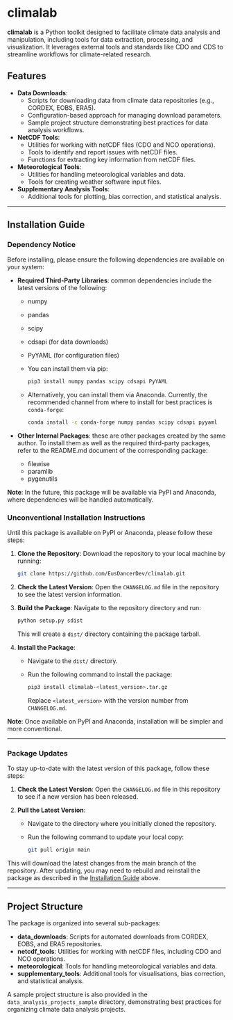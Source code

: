 # climalab

**climalab** is a Python toolkit designed to facilitate climate data analysis and manipulation, including tools for data extraction, processing, and visualization. It leverages external tools and standards like CDO and CDS to streamline workflows for climate-related research.

## Features

- **Data Downloads**:
  - Scripts for downloading data from climate data repositories (e.g., CORDEX, EOBS, ERA5).
  - Configuration-based approach for managing download parameters.
  - Sample project structure demonstrating best practices for data analysis workflows.
- **NetCDF Tools**:
  - Utilities for working with netCDF files (CDO and NCO operations).
  - Tools to identify and report issues with netCDF files.
  - Functions for extracting key information from netCDF files.
- **Meteorological Tools**:
  - Utilities for handling meteorological variables and data.
  - Tools for creating weather software input files.
- **Supplementary Analysis Tools**:
  - Additional tools for plotting, bias correction, and statistical analysis.

---

## Installation Guide

### Dependency Notice

Before installing, please ensure the following dependencies are available on your system:

- **Required Third-Party Libraries**: common dependencies include the latest versions of the following:
  - numpy
  - pandas
  - scipy
  - cdsapi (for data downloads)
  - PyYAML (for configuration files)

  - You can install them via pip:

    ```bash
    pip3 install numpy pandas scipy cdsapi PyYAML
    ```

  - Alternatively, you can install them via Anaconda. Currently, the recommended channel from where to install for best practices is `conda-forge`:

    ```bash
    conda install -c conda-forge numpy pandas scipy cdsapi pyyaml
    ```

- **Other Internal Packages**: these are other packages created by the same author. To install them as well as the required third-party packages, refer to the README.md document of the corresponding package:
  - filewise
  - paramlib
  - pygenutils

**Note**: In the future, this package will be available via PyPI and Anaconda, where dependencies will be handled automatically.

### Unconventional Installation Instructions

Until this package is available on PyPI or Anaconda, please follow these steps:

1. **Clone the Repository**: Download the repository to your local machine by running:

   ```bash
   git clone https://github.com/EusDancerDev/climalab.git
   ```

2. **Check the Latest Version**: Open the `CHANGELOG.md` file in the repository to see the latest version information.

3. **Build the Package**: Navigate to the repository directory and run:

   ```bash
   python setup.py sdist
   ```

   This will create a `dist/` directory containing the package tarball.

4. **Install the Package**:
   - Navigate to the `dist/` directory.
   - Run the following command to install the package:

     ```bash
     pip3 install climalab-<latest_version>.tar.gz
     ```

     Replace `<latest_version>` with the version number from `CHANGELOG.md`.

**Note**: Once available on PyPI and Anaconda, installation will be simpler and more conventional.

---

### Package Updates

To stay up-to-date with the latest version of this package, follow these steps:

1. **Check the Latest Version**: Open the `CHANGELOG.md` file in this repository to see if a new version has been released.

2. **Pull the Latest Version**:
   - Navigate to the directory where you initially cloned the repository.
   - Run the following command to update your local copy:

     ```bash
     git pull origin main
     ```

This will download the latest changes from the main branch of the repository. After updating, you may need to rebuild and reinstall the package as described in the [Installation Guide](#installation-guide) above.

---

## Project Structure

The package is organized into several sub-packages:

- **data_downloads**: Scripts for automated downloads from CORDEX, EOBS, and ERA5 repositories.
- **netcdf_tools**: Utilities for working with netCDF files, including CDO and NCO operations.
- **meteorological**: Tools for handling meteorological variables and data.
- **supplementary_tools**: Additional tools for visualisations, bias correction, and statistical analysis.

A sample project structure is also provided in the `data_analysis_projects_sample` directory, demonstrating best practices for organizing climate data analysis projects.

